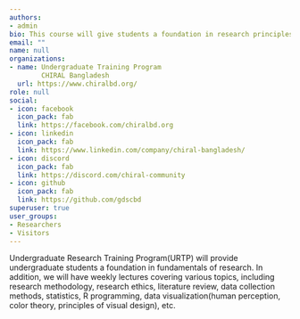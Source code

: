 ```yaml
---
authors:
- admin
bio: This course will give students a foundation in research principles and practice, mainly applied to public health.
email: ""
name: null
organizations:
- name: Undergraduate Training Program
        CHIRAL Bangladesh
  url: https://www.chiralbd.org/
role: null
social:
- icon: facebook
  icon_pack: fab
  link: https://facebook.com/chiralbd.org
- icon: linkedin
  icon_pack: fab
  link: https://www.linkedin.com/company/chiral-bangladesh/
- icon: discord
  icon_pack: fab
  link: https://discord.com/chiral-community
- icon: github
  icon_pack: fab
  link: https://github.com/gdscbd
superuser: true
user_groups:
- Researchers
- Visitors
---
```


Undergraduate Research Training Program(URTP) will provide undergraduate students a foundation in fundamentals of research. In addition, we will have weekly lectures covering various topics, including research methodology, research ethics, literature review, data collection methods, statistics, R programming, data visualization(human perception, color theory, principles of visual design), etc. 